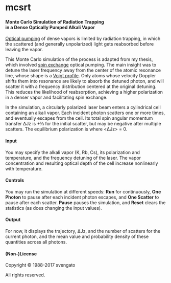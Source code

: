# mcsrt
#### Monte Carlo Simulation of Radiation Trapping<br>in a Dense Optically Pumped Alkali Vapor

[Optical pumping](https://en.wikipedia.org/wiki/Optical_pumping) of dense vapors is
limited by radiation trapping, in which the scattered (and generally unpolarized) light
gets reabsorbed before leaving the vapor.

This Monte Carlo simulation of the process is adapted from my thesis, which involved
[spin exchange](https://en.wikipedia.org/wiki/Spin-exchange_interaction) optical pumping.
The main insight was to detune the laser frequency away from the center of the atomic
resonance line, whose shape is a [Voigt profile](https://en.wikipedia.org/wiki/Voigt_profile).
Only atoms whose velocity Doppler shifts them into resonance are likely to absorb the
detuned photon, and will scatter it with a frequency distribution centered at the original
detuning. This reduces the likelihood of reabsorption, achieving a higher polarization in
a denser vapor and facilitating spin exchange.

In the simulation, a circularly polarized laser beam enters a cylindrical cell containing
an alkali vapor. Each incident photon scatters one or more times, and eventually escapes
from the cell. Its total spin angular momentum transfer &Delta;Jz is +&frac13; for the
initial scatter, but may be negative after multiple scatters. The equilibrium polarization
is where &lt;&Delta;Jz&gt; = 0.

#### Input

You may specify the alkali vapor (K, Rb, Cs), its polarization and temperature, and the
frequency detuning of the laser. The vapor concentration and resulting optical depth of
the cell increase nonlinearly with temperature.

#### Controls

You may run the simulation at different speeds: **Run** for continuously, **One Photon**
to pause after each incident photon escapes, and **One Scatter** to pause after each
scatter. **Pause** pauses the simulation, and **Reset** clears the statistics (as does
changing the input values).

#### Output

For now, it displays the trajectory, &Delta;Jz, and the number of scatters for the current
photon, and the mean value and probability density of these quantities across all photons.

#### (Non-)License

Copyright &copy; 1988-2017 svengato

All rights reserved.
